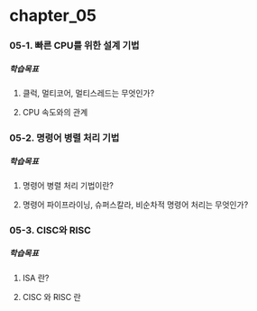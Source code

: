 # chapter_05

### 05-1. 빠른 CPU를  위한 설계 기법

##### 학습목표

1. 클럭, 멀티코어, 멀티스레드는 무엇인가?

2. CPU 속도와의 관계

### 05-2. 명령어 병렬 처리 기법

##### 학습목표

1. 명령어 병렬 처리 기법이란?

2. 명령어 파이프라이닝, 슈퍼스칼라, 비순차적 명령어 처리는 무엇인가?

### 05-3. CISC와 RISC

##### 학습목표

1. ISA 란?

2. CISC 와 RISC 란